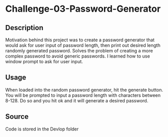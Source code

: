 # Challenge-03-Password-Generator

## Description
Motivation behind this project was to create a password generator that would ask for user input of password length, then print out desired length randomly generated password. Solves the problem of creating a more complex password to avoid generic passwords. I learned how to use window prompt to ask for user input.

## Usage
When loaded into the random password generator, hit the generate button. You will be prompted to input a password length with characters between 8-128. Do so and you hit ok and it will generate a desired password.

## Source
Code is stored in the Devlop folder

